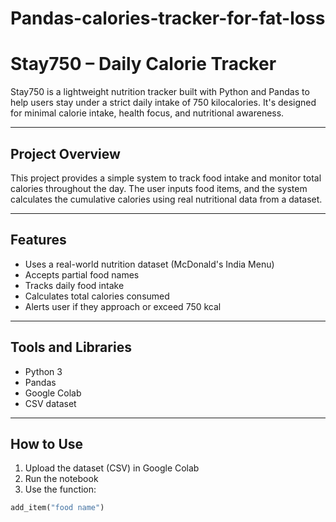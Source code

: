 # Pandas-calories-tracker-for-fat-loss
# Stay750 – Daily Calorie Tracker

Stay750 is a lightweight nutrition tracker built with Python and Pandas to help users stay under a strict daily intake of 750 kilocalories. It's designed for minimal calorie intake, health focus, and nutritional awareness.

---

## Project Overview

This project provides a simple system to track food intake and monitor total calories throughout the day. The user inputs food items, and the system calculates the cumulative calories using real nutritional data from a dataset.

---

## Features

- Uses a real-world nutrition dataset (McDonald's India Menu)
- Accepts partial food names
- Tracks daily food intake
- Calculates total calories consumed
- Alerts user if they approach or exceed 750 kcal

---

## Tools and Libraries

- Python 3
- Pandas
- Google Colab
- CSV dataset

---

## How to Use

1. Upload the dataset (CSV) in Google Colab
2. Run the notebook
3. Use the function:
```python
add_item("food name")
